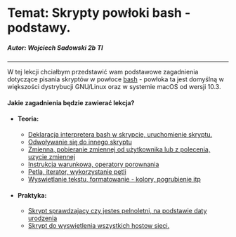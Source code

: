 # Temat: Skrypty powłoki bash - podstawy.
##### Autor: **Wojciech Sadowski** 2b TI

---
W tej lekcji chciałbym przedstawić wam podstawowe zagadnienia dotyczące pisania skryptów w powłoce [bash](https://pl.wikipedia.org/wiki/Bash) - powłoka ta jest domyślną w większości dystrybucji GNU/Linux oraz w systemie macOS od wersji 10.3.

#### Jakie zagadnienia będzie zawierać lekcja?
* #### Teoria:
    - [Deklaracja interpretera bash w skrypcie, uruchomienie skryptu.]()
    - [Odwoływanie się do innego skryptu]()
    - [Zmienna, pobieranie zmiennej od użytkownika lub z polecenia, uzycie zmiennej]()
    - [Instrukcja warunkowa, operatory porownania]()
    - [Petla, iterator, wykorzystanie pętli]()
    - [Wyswietlanie tekstu, formatowanie - kolory, pogrubienie itp]()
* #### Praktyka:
    - [Skrypt sprawdzajacy czy jestes pelnoletni, na podstawie daty urodzenia]()
    - [Skrypt do wyswietlenia wszystkich hostow sieci.]()

